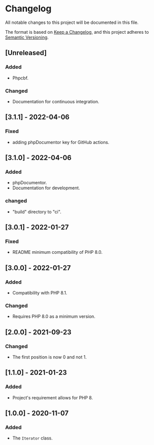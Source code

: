 # Changelog
All notable changes to this project will be documented in this file.

The format is based on [Keep a Changelog](https://keepachangelog.com/en/1.0.0/),
and this project adheres to [Semantic Versioning](https://semver.org/spec/v2.0.0.html).

## [Unreleased]
### Added
- Phpcbf.

### Changed
- Documentation for continuous integration.

## [3.1.1] - 2022-04-06
### Fixed
- adding phpDocumentor key for GitHub actions.

## [3.1.0] - 2022-04-06
### Added
- phpDocumentor.
- Documentation for development.

### changed
- "build" directory to "ci".

## [3.0.1] - 2022-01-27
### Fixed
- README minimum compatibility of PHP 8.0.

## [3.0.0] - 2022-01-27
### Added
- Compatibility with PHP 8.1.

### Changed
- Requires PHP 8.0 as a minimum version.

## [2.0.0] - 2021-09-23
### Changed
- The first position is now 0 and not 1.

## [1.1.0] - 2021-01-23
### Added
- Project's requirement allows for PHP 8.

## [1.0.0] - 2020-11-07
### Added
- The `Iterator` class.
